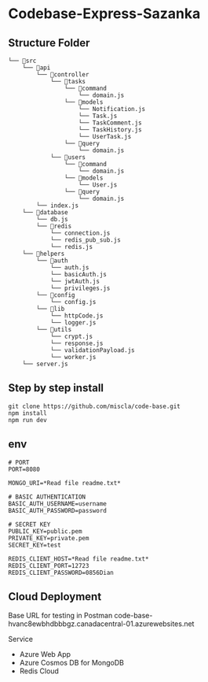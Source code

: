 # Codebase-Express-Sazanka



## Structure Folder

```
└── 📁src
    └── 📁api
        └── 📁controller
            └── 📁tasks
                └── 📁command
                    └── domain.js
                └── 📁models
                    └── Notification.js
                    └── Task.js
                    └── TaskComment.js
                    └── TaskHistory.js
                    └── UserTask.js
                └── 📁query
                    └── domain.js
            └── 📁users
                └── 📁command
                    └── domain.js
                └── 📁models
                    └── User.js
                └── 📁query
                    └── domain.js
        └── index.js
    └── 📁database
        └── db.js
        └── 📁redis
            └── connection.js
            └── redis_pub_sub.js
            └── redis.js
    └── 📁helpers
        └── 📁auth
            └── auth.js
            └── basicAuth.js
            └── jwtAuth.js
            └── privileges.js
        └── 📁config
            └── config.js
        └── 📁lib
            └── httpCode.js
            └── logger.js
        └── 📁utils
            └── crypt.js
            └── response.js
            └── validationPayload.js
            └── worker.js
    └── server.js
```

## Step by step install

```
git clone https://github.com/miscla/code-base.git
npm install
npm run dev
```

## env

```
# PORT
PORT=8080

MONGO_URI=*Read file readme.txt*

# BASIC AUTHENTICATION
BASIC_AUTH_USERNAME=username
BASIC_AUTH_PASSWORD=password

# SECRET KEY
PUBLIC_KEY=public.pem
PRIVATE_KEY=private.pem
SECRET_KEY=test

REDIS_CLIENT_HOST=*Read file readme.txt*
REDIS_CLIENT_PORT=12723
REDIS_CLIENT_PASSWORD=0856Dian
```

## Cloud Deployment

Base URL for testing in Postman
code-base-hvanc8ewbhdbbbgz.canadacentral-01.azurewebsites.net

Service
- Azure Web App
- Azure Cosmos DB for MongoDB
- Redis Cloud